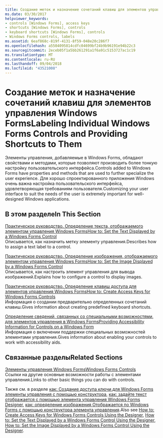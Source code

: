 ```yaml
---
title: Создание меток и назначение сочетаний клавиш для элементов управления Windows Forms
ms.date: 03/30/2017
helpviewer_keywords:
- controls [Windows Forms], access keys
- shortcuts [Windows Forms], controls
- keyboard shortcuts [Windows Forms], controls
- Windows Forms controls, labels
ms.assetid: 6eaf868c-819f-4131-8f59-048e20c286f7
ms.openlocfilehash: a5504095814cdfc04699bf24b9b96191e94b22c3
ms.sourcegitcommit: 2eceb05f1a5bb261291a1f6a91c5153727ac1c19
ms.translationtype: MT
ms.contentlocale: ru-RU
ms.lasthandoff: 09/04/2018
ms.locfileid: "43521008"
---
```

# <a name="labeling-individual-windows-forms-controls-and-providing-shortcuts-to-them"></a><span data-ttu-id="88b7e-102">Создание меток и назначение сочетаний клавиш для элементов управления Windows Forms</span><span class="sxs-lookup"><span data-stu-id="88b7e-102">Labeling Individual Windows Forms Controls and Providing Shortcuts to Them</span></span>
<span data-ttu-id="88b7e-103">Элементы управления, добавляемые в Windows Forms, обладают свойствами и методами, которые позволяют производить более тонкую настройку пользовательского интерфейса.</span><span class="sxs-lookup"><span data-stu-id="88b7e-103">Controls added to Windows Forms have properties and methods that are used to further specialize the user experience.</span></span> <span data-ttu-id="88b7e-104">Для хорошо спроектированного приложения Windows очень важна настройка пользовательского интерфейса, удовлетворяющая требованиям пользователя.</span><span class="sxs-lookup"><span data-stu-id="88b7e-104">Customizing your user interface to suit the needs of the user is extremely important for well-designed Windows applications.</span></span>  
  
## <a name="in-this-section"></a><span data-ttu-id="88b7e-105">В этом разделе</span><span class="sxs-lookup"><span data-stu-id="88b7e-105">In This Section</span></span>  
 [<span data-ttu-id="88b7e-106">Практическое руководство. Определение текста, отображаемого элементом управления Windows Forms</span><span class="sxs-lookup"><span data-stu-id="88b7e-106">How to: Set the Text Displayed by a Windows Forms Control</span></span>](../../../../docs/framework/winforms/controls/how-to-set-the-text-displayed-by-a-windows-forms-control.md)  
 <span data-ttu-id="88b7e-107">Описывается, как назначить метку элементу управления.</span><span class="sxs-lookup"><span data-stu-id="88b7e-107">Describes how to assign a text label to a control.</span></span>  
  
 [<span data-ttu-id="88b7e-108">Практическое руководство. Определение изображения, отображаемого элементом управления Windows Forms</span><span class="sxs-lookup"><span data-stu-id="88b7e-108">How to: Set the Image Displayed by a Windows Forms Control</span></span>](../../../../docs/framework/winforms/controls/how-to-set-the-image-displayed-by-a-windows-forms-control.md)  
 <span data-ttu-id="88b7e-109">Описывается, как настроить элемент управления для вывода изображений.</span><span class="sxs-lookup"><span data-stu-id="88b7e-109">Explains how to configure a control to display images.</span></span>  
  
 [<span data-ttu-id="88b7e-110">Практическое руководство. Определение клавиш доступа для элементов управления Windows Forms</span><span class="sxs-lookup"><span data-stu-id="88b7e-110">How to: Create Access Keys for Windows Forms Controls</span></span>](../../../../docs/framework/winforms/controls/how-to-create-access-keys-for-windows-forms-controls.md)  
 <span data-ttu-id="88b7e-111">Информация о создании предварительно определенных сочетаний клавиш.</span><span class="sxs-lookup"><span data-stu-id="88b7e-111">Gives information about creating predefined keyboard shortcuts.</span></span>  
  
 [<span data-ttu-id="88b7e-112">Определение сведений, связанных со специальными возможностями, для элементов управления в Windows Forms</span><span class="sxs-lookup"><span data-stu-id="88b7e-112">Providing Accessibility Information for Controls on a Windows Form</span></span>](../../../../docs/framework/winforms/controls/providing-accessibility-information-for-controls-on-a-windows-form.md)  
 <span data-ttu-id="88b7e-113">Информация о включении поддержки специальных возможностей элементами управления.</span><span class="sxs-lookup"><span data-stu-id="88b7e-113">Gives information about enabling your controls to work with accessibility aids.</span></span>  
  
## <a name="related-sections"></a><span data-ttu-id="88b7e-114">Связанные разделы</span><span class="sxs-lookup"><span data-stu-id="88b7e-114">Related Sections</span></span>  
 [<span data-ttu-id="88b7e-115">Элементы управления Windows Forms</span><span class="sxs-lookup"><span data-stu-id="88b7e-115">Windows Forms Controls</span></span>](../../../../docs/framework/winforms/controls/index.md)  
 <span data-ttu-id="88b7e-116">Ссылки на другие основные возможности работы с элементами управления.</span><span class="sxs-lookup"><span data-stu-id="88b7e-116">Links to other basic things you can do with controls.</span></span>  
  
 <span data-ttu-id="88b7e-117">Также см. в разделе [как: Создание доступа ключи для Windows Forms элементы управления с помощью конструктора](how-to-create-access-keys-for-windows-forms-controls-using-the-designer.md), [как: задайте текст отображается с помощью элемента управления Windows Forms Designer](how-to-set-the-text-displayed-by-a-windows-forms-control-using-the-designer.md), [как: определение изображения Отображается по Windows Forms с помощью конструктора элемента управления](how-to-set-the-image-displayed-by-a-windows-forms-control-using-the-designer.md).</span><span class="sxs-lookup"><span data-stu-id="88b7e-117">Also see [How to: Create Access Keys for Windows Forms Controls Using the Designer](how-to-create-access-keys-for-windows-forms-controls-using-the-designer.md), [How to: Set the Text Displayed by a Windows Forms Control Using the Designer](how-to-set-the-text-displayed-by-a-windows-forms-control-using-the-designer.md), [How to: Set the Image Displayed by a Windows Forms Control Using the Designer](how-to-set-the-image-displayed-by-a-windows-forms-control-using-the-designer.md).</span></span>
